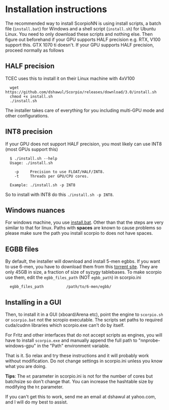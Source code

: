 # Installation instructions

The recommended way to install ScorpioNN is using install scripts, a batch file (`install.bat`) for Windows 
and a shell script (`install.sh`) for Ubuntu Linux. You need to only download these scripts and nothing else.
Then figure out beforehand if your GPU supports HALF precision e.g. RTX, V100 support this. GTX 1070 ti doesn't.
If your GPU supports HALF precision, proceed normally as follows

## HALF precision

TCEC uses this to install it on their Linux machine with 4xV100
     
      wget https://github.com/dshawul/Scorpio/releases/download/3.0/install.sh
      chmod +x install.sh
      ./install.sh

The installer takes care of everything for you including multi-GPU mode and other configurations.

## INT8 precision
If your GPU does not support HALF precision, you most likely can use INT8 (most GPUs support this)

      $ ./install.sh --help
      Usage: ./install.sh  

        -p     Precision to use FLOAT/HALF/INT8.
        -t     Threads per GPU/CPU cores.

      Example: ./install.sh -p INT8

So to install with INT8 do this `./install.sh -p INT8`.

## Windows nuances
For windows machine, you  use [install.bat](https://github.com/dshawul/Scorpio/releases/download/3.0/install.bat).
Other than that the steps are very similar to that for linux.
Paths with **spaces** are known to cause problems so please make sure the path you install scorpio to does not have spaces.

## EGBB files
By default, the installer will download and install 5-men egbbs. If you want to use 6-men, you have to download them
from this [torrent site](http://oics.olympuschess.com/tracker/index.php). They are only 45GB in size, a fraction of size of syzygy tablebases.
To make scorpio use them, edit the `egbb_files_path` (NOT `egbb_path`) in scorpio.ini
      
      egbb_files_path          /path/to/6-men/egbb/

## Installing in a GUI
Then, to install it in a GUI (xboard/Arena etc), point the engine to `scorpio.sh` or `scorpio.bat`
not the scropio executable. The scripts set paths to required cuda/cudnn libraries which scorpio.exe
can't do by itself.

For Fritz and other interfaces that do not accept scripts as engines, you will have to install `scorpio.exe`
and manually append the full path to "nnprobe-windows-gpu" in the "Path" environment variable.

That is it. So relax and try these instructions and it will probably work without modification.
Do not change settings in scorpio.ini unless you know what you are doing.

**Tips**: The `mt` parameter in scorpio.ini is not for the number of cores but batchsize so don't change that.
You can increase the hashtable size by modifying the `ht` parameter.

If you can't get this to work, send me an email at dshawul at yahoo.com, and I will do my best to assist.

